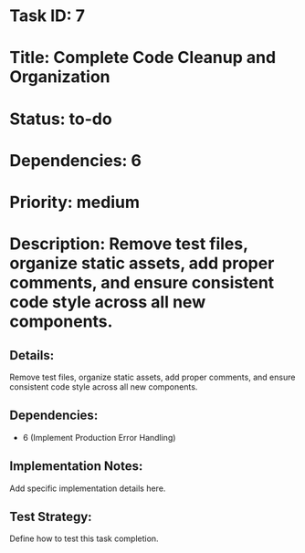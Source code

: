 # Task ID: 7
# Title: Complete Code Cleanup and Organization
# Status: to-do
# Dependencies: 6
# Priority: medium
# Description: Remove test files, organize static assets, add proper comments, and ensure consistent code style across all new components.

## Details:
Remove test files, organize static assets, add proper comments, and ensure consistent code style across all new components.

## Dependencies:
- 6 (Implement Production Error Handling)

## Implementation Notes:
Add specific implementation details here.

## Test Strategy:
Define how to test this task completion.
